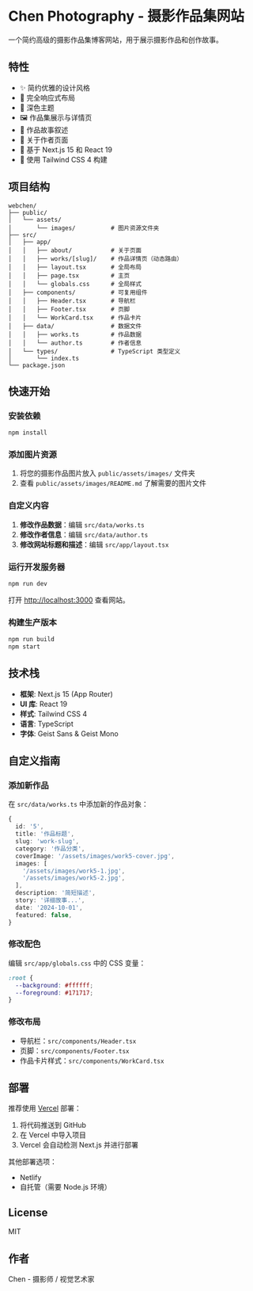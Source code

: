 # Chen Photography - 摄影作品集网站

一个简约高级的摄影作品集博客网站，用于展示摄影作品和创作故事。

## 特性

- ✨ 简约优雅的设计风格
- 📱 完全响应式布局
- 🎨 深色主题
- 🖼️ 作品集展示与详情页
- 📝 作品故事叙述
- 👤 关于作者页面
- 🚀 基于 Next.js 15 和 React 19
- 💎 使用 Tailwind CSS 4 构建

## 项目结构

```
webchen/
├── public/
│   └── assets/
│       └── images/          # 图片资源文件夹
├── src/
│   ├── app/
│   │   ├── about/           # 关于页面
│   │   ├── works/[slug]/    # 作品详情页（动态路由）
│   │   ├── layout.tsx       # 全局布局
│   │   ├── page.tsx         # 主页
│   │   └── globals.css      # 全局样式
│   ├── components/          # 可复用组件
│   │   ├── Header.tsx       # 导航栏
│   │   ├── Footer.tsx       # 页脚
│   │   └── WorkCard.tsx     # 作品卡片
│   ├── data/                # 数据文件
│   │   ├── works.ts         # 作品数据
│   │   └── author.ts        # 作者信息
│   └── types/               # TypeScript 类型定义
│       └── index.ts
└── package.json
```

## 快速开始

### 安装依赖

```bash
npm install
```

### 添加图片资源

1. 将您的摄影作品图片放入 `public/assets/images/` 文件夹
2. 查看 `public/assets/images/README.md` 了解需要的图片文件

### 自定义内容

1. **修改作品数据**：编辑 `src/data/works.ts`
2. **修改作者信息**：编辑 `src/data/author.ts`
3. **修改网站标题和描述**：编辑 `src/app/layout.tsx`

### 运行开发服务器

```bash
npm run dev
```

打开 [http://localhost:3000](http://localhost:3000) 查看网站。

### 构建生产版本

```bash
npm run build
npm start
```

## 技术栈

- **框架**: Next.js 15 (App Router)
- **UI 库**: React 19
- **样式**: Tailwind CSS 4
- **语言**: TypeScript
- **字体**: Geist Sans & Geist Mono

## 自定义指南

### 添加新作品

在 `src/data/works.ts` 中添加新的作品对象：

```typescript
{
  id: '5',
  title: '作品标题',
  slug: 'work-slug',
  category: '作品分类',
  coverImage: '/assets/images/work5-cover.jpg',
  images: [
    '/assets/images/work5-1.jpg',
    '/assets/images/work5-2.jpg',
  ],
  description: '简短描述',
  story: '详细故事...',
  date: '2024-10-01',
  featured: false,
}
```

### 修改配色

编辑 `src/app/globals.css` 中的 CSS 变量：

```css
:root {
  --background: #ffffff;
  --foreground: #171717;
}
```

### 修改布局

- 导航栏：`src/components/Header.tsx`
- 页脚：`src/components/Footer.tsx`
- 作品卡片样式：`src/components/WorkCard.tsx`

## 部署

推荐使用 [Vercel](https://vercel.com) 部署：

1. 将代码推送到 GitHub
2. 在 Vercel 中导入项目
3. Vercel 会自动检测 Next.js 并进行部署

其他部署选项：
- Netlify
- 自托管（需要 Node.js 环境）

## License

MIT

## 作者

Chen - 摄影师 / 视觉艺术家
